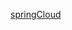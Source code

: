 [springCloud](https://www.bilibili.com/video/BV18E411x7eT?p=2&vd_source=39f266c622d872c7f9fb6ec3d2ad3a60)